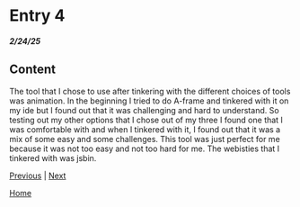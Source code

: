 # Entry 4
##### 2/24/25

## Content
The tool that I chose to use after tinkering with the different choices of tools was animation. In the beginning I tried to do A-frame and tinkered with it on my ide but I found out that it was challenging and hard to understand. So testing out my other options that I chose out of my three I found one that I was comfortable with and when I tinkered with it, I found out that it was a mix of some easy and some challenges. This tool was just perfect for me because it was not too easy and not too hard for me. The webisties that I tinkered with was jsbin. 

[Previous](entry03.md) | [Next](entry05.md)

[Home](../README.md)
